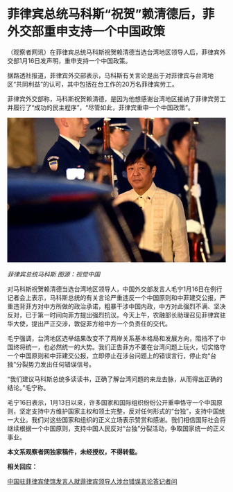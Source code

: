 # 菲律宾总统马科斯“祝贺”赖清德后，菲外交部重申支持一个中国政策

（观察者网讯）在菲律宾总统马科斯祝贺赖清德当选台湾地区领导人后，菲律宾外交部1月16日发声明，重申支持一个中国政策。

据路透社报道，菲律宾外交部表示，马科斯有关言论是出于对菲律宾与台湾地区“共同利益”的认可，其中包括在台工作的20万名菲律宾劳工。

菲律宾外交部称，马科斯祝贺赖清德，是因为他想感谢台湾地区接纳了菲律宾劳工并履行了“成功的民主程序”，“尽管如此，菲律宾重申一个中国政策”。

![84b2b7c8fbf7d414ea4ab9ccd85af703.jpg](https://raw.githubusercontent.com/qqhsx/qqnews_image/main/2024/01/16/菲律宾总统马科斯“祝贺”赖清德后，菲外交部重申支持一个中国政策/84b2b7c8fbf7d414ea4ab9ccd85af703.jpg)

 _菲律宾总统马科斯 图源：视觉中国_

对马科斯祝贺赖清德当选台湾地区领导人，中国外交部发言人毛宁1月16日在例行记者会上表示，马科斯总统的有关言论严重违反一个中国原则和中菲建交公报，严重违背菲方对中方所做的政治承诺，粗暴干涉中国内政，中方对此强烈不满、坚决反对，已于第一时间向菲方提出强烈抗议。今天上午，农融部长助理召见菲律宾驻华大使，提出严正交涉，敦促菲方给中方一个负责任的交代。

毛宁强调，台湾地区选举结果改变不了两岸关系基本格局和发展方向，阻挡不了中国终将统一，也必然统一的大势。我们正告菲方不要在台湾问题上玩火，切实恪守一个中国原则和中菲建交公报，立即停止在涉台问题上的错误言行，停止向“台独”分裂势力发出任何错误信号。

“我们建议马科斯总统多读读书，正确了解台湾问题的来龙去脉，从而得出正确的结论。”毛宁称。

毛宁16日表示，1月13日以来，许多国家和国际组织纷纷公开重申恪守一个中国原则，坚定支持中方维护国家主权和领土完整，反对任何形式的“台独”，支持中国统一大业。我们对这些国家和组织的正义立场表示赞赏和感谢。我们相信国际社会将继续根据一个中国原则，支持中国人民反对“台独”分裂活动，争取国家统一的正义事业。

**本文系观察者网独家稿件，未经授权，不得转载。**

**相关回应：**

[中国驻菲律宾使馆发言人就菲律宾领导人涉台错误言论答记者问](https://news.qq.com/rain/a/20240116A07SCW00)

